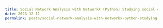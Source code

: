 ```yaml
---
title: Social Network Analysis with NetworkX (Python) Studying social connections
date: 2023-12-11
permalink: posts/social-network-analysis-with-networkx-python-studying-social-connections
---
```


